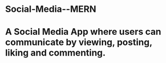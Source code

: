 # Social-Media--MERN

# A Social Media App where users can communicate by viewing, posting, liking and commenting.
